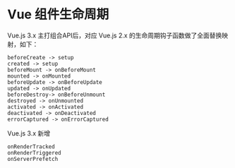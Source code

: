 # Vue 组件生命周期

Vue.js 3.x 主打组合API后，对应 Vue.js 2.x 的生命周期钩子函数做了全面替换映射，如下：

```
beforeCreate -> setup
created -> setup
beforeMount -> onBeforeMount 
mounted -> onMounted 
beforeUpdate -> onBeforeUpdate 
updated -> onUpdated 
beforeDestroy-> onBeforeUnmount 
destroyed -> onUnmounted 
activated -> onActivated 
deactivated -> onDeactivated 
errorCaptured -> onErrorCaptured
```

Vue.js 3.x 新增

```
onRenderTracked
onRenderTriggered
onServerPrefetch
```